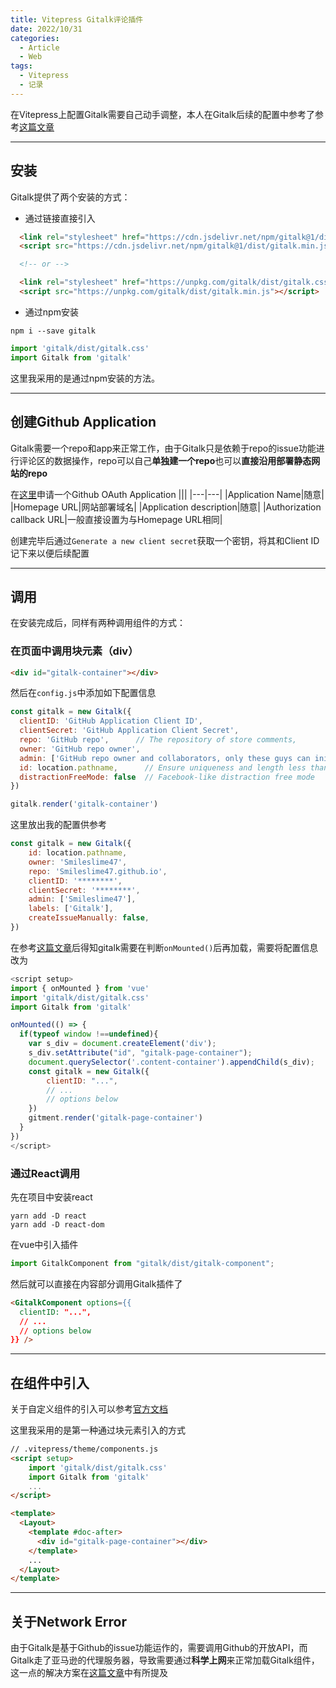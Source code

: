 ```yaml
---
title: Vitepress Gitalk评论插件
date: 2022/10/31
categories:
  - Article
  - Web
tags: 
  - Vitepress
  - 记录 
---
```

在Vitepress上配置Gitalk需要自己动手调整，本人在Gitalk后续的配置中参考了参考[这篇文章](https://juejin.cn/post/7146037234527895560)

---
## 安装
Gitalk提供了两个安装的方式：
- 通过链接直接引入
```html
  <link rel="stylesheet" href="https://cdn.jsdelivr.net/npm/gitalk@1/dist/gitalk.css">
  <script src="https://cdn.jsdelivr.net/npm/gitalk@1/dist/gitalk.min.js"></script>

  <!-- or -->

  <link rel="stylesheet" href="https://unpkg.com/gitalk/dist/gitalk.css">
  <script src="https://unpkg.com/gitalk/dist/gitalk.min.js"></script>
```
- 通过npm安装
```
npm i --save gitalk
```
```js
import 'gitalk/dist/gitalk.css'
import Gitalk from 'gitalk'
```

这里我采用的是通过npm安装的方法。

---
## 创建Github Application
Gitalk需要一个repo和app来正常工作，由于Gitalk只是依赖于repo的issue功能进行评论区的数据操作，repo可以自己**单独建一个repo**也可以**直接沿用部署静态网站的repo**

在[这里](https://github.com/settings/applications/new)申请一个Github OAuth Application
|||
|---|---|
|Application Name|随意|
|Homepage URL|网站部署域名|
|Application description|随意|
|Authorization callback URL|一般直接设置为与Homepage URL相同|

创建完毕后通过`Generate a new client secret`获取一个密钥，将其和Client ID记下来以便后续配置

---
## 调用
在安装完成后，同样有两种调用组件的方式：
### 在页面中调用块元素（div）
```html
<div id="gitalk-container"></div>
```
然后在`config.js`中添加如下配置信息
```js
const gitalk = new Gitalk({
  clientID: 'GitHub Application Client ID',
  clientSecret: 'GitHub Application Client Secret',
  repo: 'GitHub repo',      // The repository of store comments,
  owner: 'GitHub repo owner',
  admin: ['GitHub repo owner and collaborators, only these guys can initialize github issues'],
  id: location.pathname,      // Ensure uniqueness and length less than 50
  distractionFreeMode: false  // Facebook-like distraction free mode
})

gitalk.render('gitalk-container')
```
这里放出我的配置供参考
```js
const gitalk = new Gitalk({
    id: location.pathname, 
    owner: 'Smileslime47', 
    repo: 'Smileslime47.github.io', 
    clientID: '********', 
    clientSecret: '********',
    admin: ['Smileslime47'], 
    labels: ['Gitalk'], 
    createIssueManually: false, 
})
```
在参考[这篇文章](https://juejin.cn/post/7146037234527895560)后得知gitalk需要在判断`onMounted()`后再加载，需要将配置信息改为
```js
<script setup>
import { onMounted } from 'vue'
import 'gitalk/dist/gitalk.css'
import Gitalk from 'gitalk'

onMounted(() => {
  if(typeof window !==undefined){
    var s_div = document.createElement('div');  
    s_div.setAttribute("id", "gitalk-page-container");   
    document.querySelector('.content-container').appendChild(s_div);
    const gitalk = new Gitalk({
        clientID: "...",
        // ...
        // options below
    })
    gitment.render('gitalk-page-container')
  }
})
</script>
```
### 通过React调用
先在项目中安装react
```
yarn add -D react
yarn add -D react-dom
```
在vue中引入插件
```js
import GitalkComponent from "gitalk/dist/gitalk-component";
```
然后就可以直接在内容部分调用Gitalk插件了
```html
<GitalkComponent options={{
  clientID: "...",
  // ...
  // options below
}} />
```

---
## 在组件中引入
关于自定义组件的引入可以参考[官方文档](https://vitepress.vuejs.org/guide/theme-introduction#extending-the-default-theme)

这里我采用的是第一种通过块元素引入的方式
```html
// .vitepress/theme/components.js
<script setup>
    import 'gitalk/dist/gitalk.css'
    import Gitalk from 'gitalk'
    ...
</script>

<template>
  <Layout>
    <template #doc-after>
      <div id="gitalk-page-container"></div>
    </template>
    ...
  </Layout>
</template>
```

---
## 关于Network Error
由于Gitalk是基于Github的issue功能运作的，需要调用Github的开放API，而Gitalk走了亚马逊的代理服务器，导致需要通过**科学上网**来正常加载Gitalk组件，这一点的解决方案在[这篇文章](https://prohibitorum.top/7cc2c97a15b4.html)中有所提及